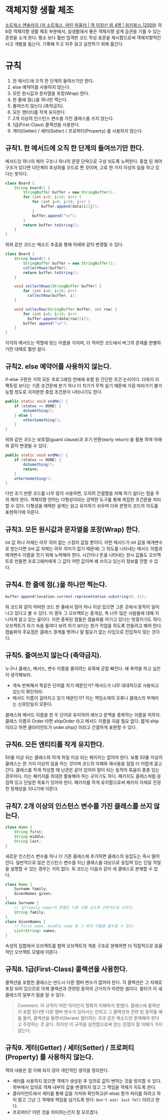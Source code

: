 # 객체지향 생활 체조

[소트웍스 앤솔러지 (저 소트웍스, 마틴 파울러 | 역 이창신 외 4명 | 위키북스 |2009)](http://book.naver.com/bookdb/book_detail.nhn?bid=5441199) 의 6장 객체지향 생활 체조 부분에서, 실생활에서 좋은 객체지향 설계 습관을 기를 수 있는 훈련을 소개 한다. 평소 보다 훨씬 엄격한 코드 작성 표준을 제시함으로써 객체지향적인 사고 개발을 돕는다. 기록해 두고 자주 읽고 실천하기 위해 옮긴다.



# 규칙

1. 한 메서드에 오직 한 단계의 들여쓰기만 한다.
2. else 예약어를 사용하지 않는다.
3. 모든 원시값과 문자열을 포장(Wrap) 한다.
4. 한 줄에 점(.)을 하나만 찍는다.
5. 줄여쓰지 않는다 (축약금지).
6. 모든 엔티티를 작게 유지한다.
7. 2개 이상의 인스턴스 변수를 가진 클래스를 쓰지 않는다.
8. 1급(First-Class) 콜렉션을 사용한다.
9. 게터(Getter) / 세터(Setter) / 프로퍼티(Property) 를 사용하지 않는다.



## 규칙1. 한 메서드에 오직 한 단계의 들여쓰기만 한다.

메서드당 하나의 제어 구조나 하나의 문장 단락으로 구성 되도록 노력한다. 중첩 된 제어 구조가 있다면 다단계의 추상화를 코드로 짠 것이며, 고로 한 가지 이상의 일을 하고 있다는 뜻이다.

```java
class Board {
    String board() {
        StringBuffer buffer = new StringBuffer();
        for (int i=0; i<10; i++) {
            for (int j=0; j<10; j++) {
                buffer.append(data[i][j]);
            }
            buffer.append("\n");
        }
        return buffer.toString();
    }
}
```

위와 같은 코드는 메소드 추출을 통해 아래와 같이 변경될 수 있다.

```java
class Board {
    String board() {
        StringBuffer buffer = new StringBuffer();
        collectRows(buffer);
        return buffer.toString();
    }

    void collectRows(StringBuffer buffer) {
        for (int i=0; i<10; i++)
          collectRow(buffer, i);
    }

    void collecRow(StringBuffer buffer, int row) {
        for (int i=0; i<10; i++)
          buffer.append(data[row][i]);
        buffer.append("\n");
    }
}
```

각각의 메서드는 역할에 맞는 이름을 가지며, 더 적어진 코드에서 버그의 존재를 판별하기란 대체로 훨씬 쉽다.

## 규칙2. else 예약어를 사용하지 않는다.

if-else 구문은 거의 모든 프로그래밍 언에에 포함 된 간단한 조건 논리이다. 더욱이 리팩토링 보다는 기존 조건문에 분기 하나 더 치기가 무척 쉽기 때문에 가끔 따라가기 불가능할 정도로 지저분한 중첩 조건문이 나타나기도 한다.

```java
public static void endMe() {
    if (status == DONE) {
        doSomething();
    } else {
        otherSomething();
    }
}
```

위와 같은 코드는 보호절(guard clause)과 조기 반환(early return) 을 활용 하여 아래와 같이 변경될 수 있다.

```java
public static void endMe() {
    if (status == DONE) {
        doSomething();
        return;
    }
    otherSomething();
}
```

다만 조기 반환 코드를 너무 많이 사용하면, 오히려 간결함을 저해 하기 쉽다는 점을 주의 해야 한다. 객체지향 언어는 다형성이라는 강력한 도구를 통해 복잡한 조건문을 처리할 수 있다. 다형성을 채택한 설계는 읽고 유지하기 쉬우며 더욱 분명히 코드의 의도를 표현하기에 이른다.

## 규칙3. 모든 원시값과 문자열을 포장(Wrap) 한다.

int 값 하나 자체는 아무 의미 없는 스칼라 값일 뿐이다. 어떤 메서드가 int 값을 매개변수로 받는다면 (int 값 자체는 아무 의미가 없기 때문에) 그 의도를 나타내는 메서드 이름과 매개변수 이름을 짓기 위해 노력해야 한다. 시간이나 돈을 나타내는 원시 값들도 오브젝트로 만들면 프로그래머에게 그 값이 어떤 값이며 왜 쓰이고 있는지 정보를 전할 수 있다.

## 규칙4. 한 줄에 점(.)을 하나만 찍는다.

```java
buffer.append(location.current.representation.substring(0, 1));
```

위 코드와 같이 어떠한 코드 한 줄에서 점이 하나 이상 있으면 그른 곳에서 동작이 일어나고 있다고 볼 수 있다. 이 경우 그 오브젝트는 중개상, 즉 너무 많은 사람들에 대해 지나치게 알고 있는 꼴이다. 이런 중복된 점들은 캡슐화를 어기고 있다는 방증이기도 하다. 오브젝트가 자기 속을 들여다 보려 하기 보다는 뭔가 작업을 하도록 만들려고 해야 한다. 캡슐화의 주요점은 클래스 경계를 벗어나 알 필요가 없는 타입으로 진입하지 않는 것이다.

## 규칙5. 줄여쓰지 않는다 (축약금지).

누구나 클래스, 메서드, 변수 이름을 줄이려는 유혹에 곧잘 빠진다. 왜 축약을 하고 싶은지 생각해보라.

- 계속 반복해서 똑같은 단어를 치기 때문인가? 메서드가 너무 대대적으로 사용되고 있는지 확인하라.
- 메서드 이름이 길어지고 있기 때문인가? 이는 책임소재의 오류나 클래스의 부재라는 신호탄일지 모른다.

클래스와 메서드 이름을 한 두 단어로 유지하려 애쓰고 문맥을 중복하는 이름을 피하자. 클래스 이름이 Order 라면 shipOrder 라고 메서드 이름을 지을 필요 없다. 짧게 ship 이라고 하면 클라이언트가 order.ship()  이라고 간결하게 표현할 수 있다.

## 규칙6. 모든 엔티티를 작게 유지한다.

50줄 이상 되는 클래스와 10개 파일 이상 되는 패키지는 없어야 한다. 보통 50줄 이상의 클래스는 한 가지 이상의 일을 하는 것이며 코드의 이해와 재사용을 점점 더 어렵게 끌고 간다. 클래스를 작게 작성할 때 난관은 같이 있어야 말이 되는 동작의 묶음이 종종 있는 경우이다. 이는 패키지를 최대한 활용해야 하는 곳이기도 하다. 패키지도 클래스처럼 응집력 있고 단일한 목표가 있어야 한다. 패키지를 작게 유지함으로써 패키지 자체로 진정한 정체성을 지니기에 이른다.

## 규칙7. 2개 이상의 인스턴스 변수를 가진 클래스를 쓰지 않는다.

```java
class Name {
    String first;
    String middle;
    String last;
}
```

새로운 인스턴스 변수를 하나 더 기존 클래스에 추가하면 클래스의 응집도는 즉시 떨어진다. 일반적으로 많은 인스턴스 변수를 지닌 클래스를 대상으로 응집력 있는 단일 작얼을 설명할 수 있는 경우는 거의 없다. 위 코드는 다음과 같이 세 클래스로 분해할 수 있다.

```java
class Name {
    Surname family;
    GivenNames given;
}
class Surname {
    // 성(family name)의 판별은 다른 이름 요소와 근본적으로 다르다.
    String family;
}
class GivenNames {
    // first name, middle name 등 그 밖의 이름을 흡수할 수 있다.
    List<String> names;
}
```

속성의 집합에서 오브젝트를 협력 오브젝트의 계층 구조로 분해하면 더 직접적으로 효율적인 오브젝트 모델에 이른다.



## 규칙8. 1급(First-Class) 콜렉션을 사용한다.

콜렉션을 포함한 클래스는 반드시 다른 멤버 변수가 없어야 한다. 각 콜렉션은 그 자체로 포장 되어 있으므로 이제 콜렉션과 관련된 동작의 근거지가 마련된 셈이다. 필터가 이 새 클래스의 일부가 됨을 알 수 있다.

> Comment. 이 규칙이 어떤 의미인지 명확히 이해하지 못했다. 클래스에 콜렉션이 포함 된다면 다른 멤버 변수가 있어서는 안되고 그 콜렉션과 관련 된 동작들 예를 들어, 콜렉션을 돌면서(Iterate) 필터하는 것과 같은 메소드만 존재해야 한다고 주장하는 것 같다. 하지만 이 규칙을 실천함으로써 얻는 장점이 잘 이해가 가지 않는다.



## 규칙9. 게터(Getter) / 세터(Setter) / 프로퍼티(Property) 를 사용하지 않는다.

책의 내용은 잘 이해 되지 않아 개인적인 생각을 정리한다.

- 세터를 사용하지 않으면 객체가 생성된 후 임의로 값이 변하는 것을 방지할 수 있다. 외부에서 임의로 객체 내부의 값을 변경하지 않고 그 책임을 객체가 지도록 한다.
- 클라이언트에서 게터를 통해 값을 가져와 확인하고(if-else) 뭔가 처리를 하려고 하지 말고 그냥 그 객체에 책임을 넘기도록 한다. `Don't ask! Just Tell` 이라고 한다.
- 프로퍼티? 어떤 것을 의미하는건지 잘 모르겠다.







